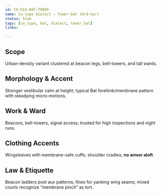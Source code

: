 ```yaml
---
id: CO:DIA-BAT-TOWER
name: Co-type Dialect — Tower-bat (Ord–Sar)
status: Stub
tags: [co_type, bat, dialect, tower_bat]
links:

---
```


## Scope
Urban-density variant clustered at beacon legs, bell-towers, and tall wards.

## Morphology & Accent
Stronger vestibular calm at height; typical Bat forelimb/membrane pattern with steadying micro-motions.

## Work & Ward
Beacons, bell-towers, signal access; trusted for high inspections and night runs.

## Clothing Accents
Wingsleeves with membrane-safe cuffs; shoulder cradles; **no armor aloft**.

## Law & Etiquette
Beacon ladders post aux patterns; fines for yanking wing seams; mixed courts recognize “membrane pinch” as tort.
